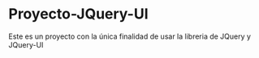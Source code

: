 # Proyecto-JQuery-UI
Este es un proyecto con la única finalidad de usar la libreria de JQuery y JQuery-UI
